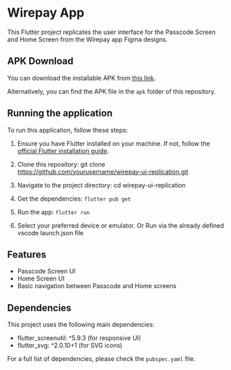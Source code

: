 # Wirepay App 

This Flutter project replicates the user interface for the Passcode Screen and Home Screen from the Wirepay app Figma designs.

## APK Download

You can download the installable APK from [this link](insert__apk_download_link_here).

Alternatively, you can find the APK file in the `apk` folder of this repository.

## Running the application

To run this application, follow these steps:

1. Ensure you have Flutter installed on your machine. If not, follow the [official Flutter installation guide](https://flutter.dev/docs/get-started/install).

2. Clone this repository:
git clone https://github.com/yourusername/wirepay-ui-replication.git

3. Navigate to the project directory:
cd wirepay-ui-replication

4. Get the dependencies:
`flutter pub get`

5. Run the app:
`flutter run`

6. Select your preferred device or emulator. Or Run via the already defined vscode launch.json file

## Features

- Passcode Screen UI 
- Home Screen UI 
- Basic navigation between Passcode and Home screens


## Dependencies

This project uses the following main dependencies:

- flutter_screenutil: ^5.9.3 (for responsive UI)
- flutter_svg: ^2.0.10+1 (for SVG icons)

For a full list of dependencies, please check the `pubspec.yaml` file.


